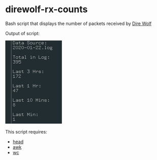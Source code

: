 # direwolf-rx-counts
Bash script that displays the number of packets received by [Dire Wolf](https://github.com/wb2osz/direwolf)

Output of script:

![output of bash script](https://github.com/caseyjamesdavis/direwolf-rx-counts/blob/master/direwolf_rx_counts_bash_only.png)

This script requires:
* [head](https://en.wikipedia.org/wiki/Head_(Unix))
* [awk](https://en.wikipedia.org/wiki/AWK)
* [wc](https://en.wikipedia.org/wiki/Wc_(Unix))
